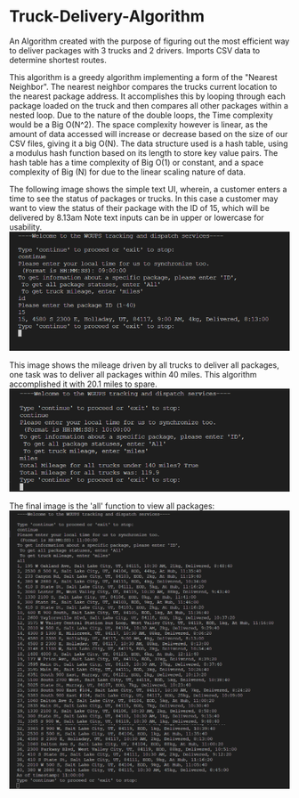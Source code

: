 # Truck-Delivery-Algorithm
An Algorithm created with the purpose of figuring out the most efficient way to deliver packages with 3 trucks and 2 drivers. Imports CSV data to determine shortest routes.

This algorithm is a greedy algorithm implementing a form of the "Nearest Neighbor". The nearest neighbor compares the trucks current location to the nearest package address. It accomplishes this by looping through each package loaded on the truck and then compares all other packages within a nested loop. Due to the nature of the double loops, the Time complexity would be a Big O(N^2). The space complexity however is linear, as the amount of data accessed will increase or decrease based on the size of our CSV files, giving it a big O(N). The data structure used is a hash table, using a modulus hash function based on its length to store key value pairs. The hash table has a time complexity of Big O(1) or constant, and a space complexity of Big (N) for due to the linear scaling nature of data.

The following image shows the simple text UI, wherein, a customer enters a time to see the status of packages or trucks.
In this case a customer may want to view the status of their package with the ID of 15, which will be delivered by 8.13am
Note text inputs can be in upper or lowercase for usability.<br>
![](truck_deliv_1.PNG)

This image shows the mileage driven by all trucks to deliver all packages, one task was to deliver all packages within 40 miles.
This algorithm accomplished it with 20.1 miles to spare.
![](truck_deliv_2.PNG)

The final image is the 'all' function to view all packages:
![](truck_deliv_3.png)
